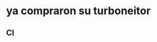 <!DOCTYPE html>
<html>
<head>
    <title>turboneitor</title>
</head>
  <body>
    <h1>ya compraron su turboneitor</h1>
    <h2> CI</h2>
  </body>
</html>
